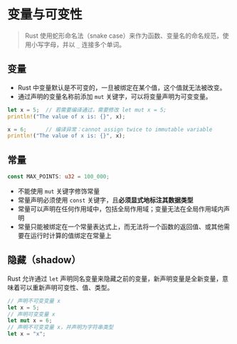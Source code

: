 # 变量与可变性

> Rust 使用蛇形命名法（snake case）来作为函数、变量名的命名规范，使用小写字母，并以 `_` 连接多个单词。

## 变量

* Rust 中变量默认是不可变的，一旦被绑定在某个值，这个值就无法被改变。
* 通过声明的变量名称前添加 `mut` 关键字，可以将变量声明为可变变量。

```rs
let x = 5;  // 若需要编译通过，需要修改 let mut x = 5;
println!("The value of x is: {}", x);

x = 6;      // 编译异常：cannot assign twice to immutable variable
println!("The value of x is: {}", x);
```

## 常量

```rs
const MAX_POINTS: u32 = 100_000;
```

* 不能使用 `mut` 关键字修饰常量
* 常量声明必须使用 `const` 关键字，且**必须显式地标注其数据类型**
* 常量可以声明在任何作用域中，包括全局作用域；变量无法在全局作用域内声明
* 常量只能被绑定在一个常量表达式上，而无法将一个函数的返回值、或其他需要在运行时计算的值绑定在常量上

## 隐藏（shadow）

Rust 允许通过 `let` 声明同名变量来隐藏之前的变量，新声明变量是全新变量，意味着可以重新声明可变性、值、类型。

```rs
// 声明不可变变量 x
let x = 5;
// 声明可变变量 x
let mut x = 6;
// 声明不可变变量 x，并声明为字符串类型
let x = "x";
```
